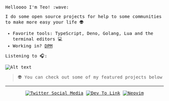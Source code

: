<samp>
Helloooo I'm Teo! :wave: <br>

I do some open source projects for help to some communities to make more easy your life :alien: <br>

- Favorite tools: TypeScript, Deno, Golang, Lua and the terminal editors :computer: <br>
- Working in? [DPM](https://github.com/dpmland/dpm)

Listening to 🎧: <br> </samp>

![Alt text](https://spotify-recently-played-readme.vercel.app/api?user=31jpfhtsmpj4rlrfq4t6uqardlaq&unique={true|1|on|yes})

> :alien: You can check out some of my featured projects below

---

<div align="center">

[![Twitter Social Media](https://img.shields.io/badge/Twitter-1DA1F2?style=for-the-badge&logo=twitter&logoColor=white)](https://twitter.com/TeoDev1611)
[![Dev To Link](https://img.shields.io/badge/dev.to-0A0A0A?style=for-the-badge&logo=devdotto&logoColor=white)](https://dev.to/teodev1611)
[![Neovim](https://img.shields.io/badge/NeoVim-%2357A143.svg?&style=for-the-badge&logo=neovim&logoColor=white)](https://github.com/TeoDev1611/astro.nvim)

</div>

